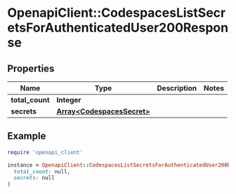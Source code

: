 # OpenapiClient::CodespacesListSecretsForAuthenticatedUser200Response

## Properties

| Name | Type | Description | Notes |
| ---- | ---- | ----------- | ----- |
| **total_count** | **Integer** |  |  |
| **secrets** | [**Array&lt;CodespacesSecret&gt;**](CodespacesSecret.md) |  |  |

## Example

```ruby
require 'openapi_client'

instance = OpenapiClient::CodespacesListSecretsForAuthenticatedUser200Response.new(
  total_count: null,
  secrets: null
)
```

